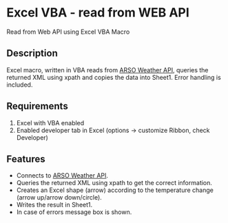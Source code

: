 # Excel VBA - read from WEB API

Read from Web API using Excel VBA Macro

## Description

Excel macro, written in VBA reads from [ARSO Weather API](http://meteo.arso.gov.si/uploads/probase/www/fproduct/text/sl/fcast_SLOVENIA_latest.xml), queries the returned XML using xpath and copies the data into Sheet1. Error handling is included.

## Requirements

1. Excel with VBA enabled
2. Enabled developer tab in Excel (options -> customize Ribbon, check Developer)

## Features

- Connects to [ARSO Weather API](http://meteo.arso.gov.si/uploads/probase/www/fproduct/text/sl/fcast_SLOVENIA_latest.xml).
- Queries the returned XML using xpath to get the correct information. 
- Creates an Excel shape (arrow) according to the temperature change (arrow up/arrow down/circle).
- Writes the result in Sheet1.
- In case of errors message box is shown.
